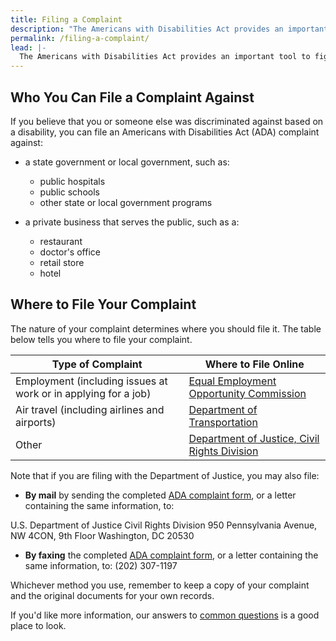 ```yaml
---
title: Filing a Complaint
description: "The Americans with Disabilities Act provides an important tool to fight discrimination: filing a complaint with an appropriate federal agency.  This page outlines the steps to get you started."
permalink: /filing-a-complaint/
lead: |-
  The Americans with Disabilities Act provides an important tool to fight discrimination:  filing a complaint with an appropriate federal agency.  This page outlines the steps to get you started.
---
```


## Who You Can File a Complaint Against

If you believe that you or someone else was discriminated against based on a disability, you can file an Americans with Disabilities Act (ADA) complaint against:

- a state government or local government, such as:
  - public hospitals
  - public schools
  - other state or local government programs

- a private business that serves the public, such as a:
  - restaurant
  - doctor's office
  - retail store
  - hotel

## Where to File Your Complaint

The nature of your complaint determines where you should file it. The table below tells you where to file your complaint.

| Type of Complaint                                              | Where to File Online                                                                                                                              |
| -------------------------------------------------------------- | ------------------------------------------------------------------------------------------------------------------------------------------------- |
| Employment (including issues at work or in applying for a job) | [Equal Employment Opportunity Commission](http://www.eeoc.gov/filing-charge-discrimination)                                                       |
| Air travel (including airlines and airports)                   | [Department of Transportation](http://www.transportation.gov/airconsumer/complaints-alleging-discriminatory-treatment-against-disabled-travelers) |
| Other                                                          | [Department of Justice, Civil Rights Division](https://civilrights.justice.gov/report/)                                                           |

Note that if you are filing with the Department of Justice, you may also file:

- **By mail** by sending the completed [ADA complaint form](http://www.ada.gov/t2cmpfrm.htm), or a letter containing the same information, to:

U.S. Department of Justice
Civil Rights Division
950 Pennsylvania Avenue, NW
4CON, 9th Floor
Washington, DC 20530

- **By faxing** the completed [ADA complaint form](http://www.ada.gov/t2cmpfrm.htm), or a letter containing the same information, to: (202) 307-1197

Whichever method you use, remember to keep a copy of your complaint and the original documents for your own records.

If you'd like more information, our answers to [common questions](https://www.ada.gov/filing_complaint.htm) is a good place to look.
